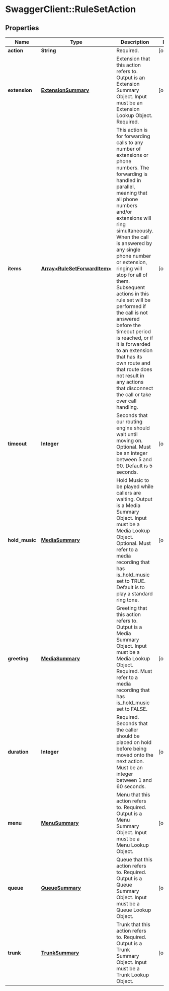 # SwaggerClient::RuleSetAction

## Properties
Name | Type | Description | Notes
------------ | ------------- | ------------- | -------------
**action** | **String** | Required. | [optional] 
**extension** | [**ExtensionSummary**](ExtensionSummary.md) | Extension that this action refers to. Output is an Extension Summary Object. Input must be an Extension Lookup Object. Required. | [optional] 
**items** | [**Array&lt;RuleSetForwardItem&gt;**](RuleSetForwardItem.md) | This action is for forwarding calls to any number of extensions or phone numbers. The forwarding is handled in parallel, meaning that all phone numbers and/or extensions will ring simultaneously. When the call is answered by any single phone number or extension, ringing will stop for all of them. Subsequent actions in this rule set will be performed if the call is not answered before the timeout period is reached, or if it is forwarded to an extension that has its own route and that route does not result in any actions that disconnect the call or take over call handling. | [optional] 
**timeout** | **Integer** | Seconds that our routing engine should wait until moving on. Optional. Must be an integer between 5 and 90. Default is 5 seconds. | [optional] 
**hold_music** | [**MediaSummary**](MediaSummary.md) | Hold Music to be played while callers are waiting. Output is a Media Summary Object. Input must be a Media Lookup Object. Optional. Must refer to a media recording that has is_hold_music set to TRUE. Default is to play a standard ring tone. | [optional] 
**greeting** | [**MediaSummary**](MediaSummary.md) | Greeting that this action refers to. Output is a Media Summary Object. Input must be a Media Lookup Object. Required. Must refer to a media recording that has is_hold_music set to FALSE. | [optional] 
**duration** | **Integer** | Required. Seconds that the caller should be placed on hold before being moved onto the next action. Must be an integer between 1 and 60 seconds. | [optional] 
**menu** | [**MenuSummary**](MenuSummary.md) | Menu that this action refers to. Required. Output is a Menu Summary Object. Input must be a Menu Lookup Object. | [optional] 
**queue** | [**QueueSummary**](QueueSummary.md) | Queue that this action refers to. Required. Output is a Queue Summary Object. Input must be a Queue Lookup Object. | [optional] 
**trunk** | [**TrunkSummary**](TrunkSummary.md) | Trunk that this action refers to. Required. Output is a Trunk Summary Object. Input must be a Trunk Lookup Object. | [optional] 



